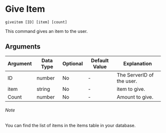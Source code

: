 # Give Item

```
giveitem [ID] [item] [count]
```

This command gives an item to the user.

## Arguments

| Argument   | Data Type | Optional | Default Value |       Explanation         |
|------------|-----------|----------|---------------|---------------------------|
| ID         | number    | No       | -             | The ServerID of the user. |
| item       | string    | No       | -             | item to give.             |
| Count      | number    | No       | -             | Amount to give.           |

###### Note

You can find the list of items in the items table in your database.


